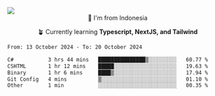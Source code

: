 
<img align = "center" src="https://readme-typing-svg.herokuapp.com?font=Fira+Code&size=25&pause=1000&color=00F713&center=true&vCenter=true&random=false&width=850&height=70&lines=Hi+There+%F0%9F%91%8B%2C+Im+Julian+Caesar;"/>
<br>

<div align = "center">
  📌 I'm from Indonesia
  
  🪴 Currently learning **Typescript, NextJS, and Tailwind**
</div>

<!--START_SECTION:waka-->

```txt
From: 13 October 2024 - To: 20 October 2024

C#           3 hrs 44 mins   ███████████████▒░░░░░░░░░   60.77 %
CSHTML       1 hr 12 mins    █████░░░░░░░░░░░░░░░░░░░░   19.63 %
Binary       1 hr 6 mins     ████▒░░░░░░░░░░░░░░░░░░░░   17.94 %
Git Config   4 mins          ▒░░░░░░░░░░░░░░░░░░░░░░░░   01.10 %
Other        1 min           ░░░░░░░░░░░░░░░░░░░░░░░░░   00.35 %
```

<!--END_SECTION:waka-->
